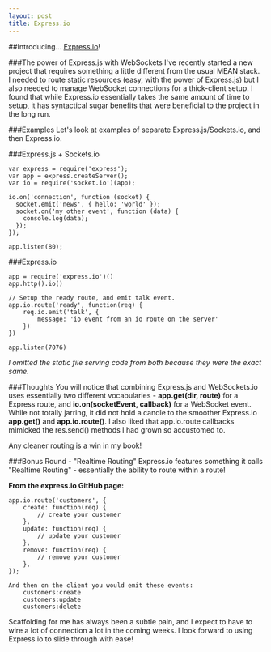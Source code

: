 ```yaml
---
layout: post
title: Express.io
---
```


##Introducing... [Express.io](http://express-io.org/)!

###The power of Express.js with WebSockets
I've recently started a new project that requires something a little different from the usual MEAN stack. I needed to route static resources (easy, with the power of Express.js) but I also needed to
manage WebSocket connections for a thick-client setup. I found that while Express.io essentially takes the same amount of time to setup, it has syntactical sugar benefits that were beneficial to the project in the long run.

###Examples
Let's look at examples of separate Express.js/Sockets.io, and then Express.io.

###Express.js + Sockets.io
```
var express = require('express');
var app = express.createServer();
var io = require('socket.io')(app);

io.on('connection', function (socket) {
  socket.emit('news', { hello: 'world' });
  socket.on('my other event', function (data) {
    console.log(data);
  });
});

app.listen(80);
```

###Express.io
```
app = require('express.io')()
app.http().io()

// Setup the ready route, and emit talk event.
app.io.route('ready', function(req) {
    req.io.emit('talk', {
        message: 'io event from an io route on the server'
    })
})

app.listen(7076)
```

*I omitted the static file serving code from both because they were the exact same.*

###Thoughts
You will notice that combining Express.js and WebSockets.io uses essentially two different vocabularies - **app.get(dir, route)** for a Express route, and **io.on(socketEvent, callback)** for a WebSocket event. While not totally jarring, it did not hold a candle to the smoother Express.io **app.get()** and **app.io.route()**. I also liked that app.io.route callbacks mimicked the res.send() methods I had grown so accustomed to. 

Any cleaner routing is a win in my book!

###Bonus Round - "Realtime Routing"
Express.io features something it calls "Realtime Routing" - essentially the ability to route within a route!

**From the express.io GitHub page:**

```
app.io.route('customers', {
    create: function(req) {
        // create your customer
    },
    update: function(req) {
        // update your customer
    },
    remove: function(req) {
        // remove your customer
    },
});

And then on the client you would emit these events:
    customers:create
    customers:update
    customers:delete
```

Scaffolding for me has always been a subtle pain, and I expect to have to wire a lot of connection a lot in the coming weeks. I look forward to using Express.io to slide through with ease!

